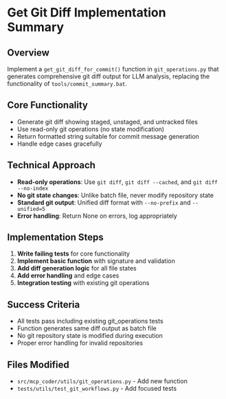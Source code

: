 # Get Git Diff Implementation Summary

## Overview
Implement a `get_git_diff_for_commit()` function in `git_operations.py` that generates comprehensive git diff output for LLM analysis, replacing the functionality of `tools/commit_summary.bat`.

## Core Functionality
- Generate git diff showing staged, unstaged, and untracked files
- Use read-only git operations (no state modification)
- Return formatted string suitable for commit message generation
- Handle edge cases gracefully

## Technical Approach
- **Read-only operations**: Use `git diff`, `git diff --cached`, and `git diff --no-index` 
- **No git state changes**: Unlike batch file, never modify repository state
- **Standard git output**: Unified diff format with `--no-prefix` and `--unified=5`
- **Error handling**: Return None on errors, log appropriately

## Implementation Steps
1. **Write failing tests** for core functionality 
2. **Implement basic function** with signature and validation
3. **Add diff generation logic** for all file states
4. **Add error handling** and edge cases
5. **Integration testing** with existing git operations

## Success Criteria
- All tests pass including existing git_operations tests
- Function generates same diff output as batch file
- No git repository state is modified during execution
- Proper error handling for invalid repositories

## Files Modified
- `src/mcp_coder/utils/git_operations.py` - Add new function
- `tests/utils/test_git_workflows.py` - Add focused tests
